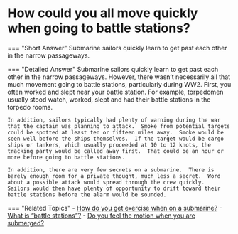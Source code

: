 # How could you all move quickly when going to battle stations?


=== "Short Answer"
    Submarine sailors quickly learn to get past each other in the narrow passageways.

=== "Detailed Answer"
    Submarine sailors quickly learn to get past each other in the narrow passageways.  However, there wasn’t necessarily all that much movement going to battle stations, particularly during WW2.  First, you often worked and slept near your battle station.  For example, torpedomen usually stood watch, worked, slept and had their battle stations in the torpedo rooms.

    In addition, sailors typically had plenty of warning during the war that the captain was planning to attack.  Smoke from potential targets could be spotted at least ten or fifteen miles away.  Smoke would be seen well before the ships themselves.  If the target would be cargo ships or tankers, which usually proceeded at 10 to 12 knots, the tracking party would be called away first.  That could be an hour or more before going to battle stations.

    In addition, there are very few secrets on a submarine.  There is barely enough room for a private thought, much less a secret.  Word about a possible attack would spread through the crew quickly.  Sailors would then have plenty of opportunity to drift toward their battle stations before the alarm would be sounded.

=== "Related Topics"
    - [How do you get exercise when on a submarine?](./how-do-you-get-exercise-when-on-a-submarine.md)
    - [What is “battle stations”?](./what-is-battle-stations.md)
    - [Do you feel the motion when you are submerged?](./do-you-feel-the-motion-when-you-are-submerged.md)
